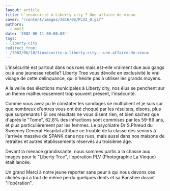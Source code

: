 ```yaml
---
layout: article
title: L'insécurité à Liberty city ? Une affaire de vieux
cover: "/content/images/2016/06/PLV2_0.gif"
authors:
  - mot3
date: '2002-06-11 00:00:00''
tags:
- liberty-city
redirect_from:
- /2002/06/10/linsecurite-a-liberty-city---une-affaire-de-vieux
---
```


L'insécurité est partout dans nos rues mais est-elle vraiment due aux gangs ou à une jeunesse rebelle? Liberty Tree vous dévoile en exclusivité le vrai visage de cette délinquance, qui n'hésite pas à utiliser les grands moyens.

A la veille des élections municipales à Liberty city, nos élus se penchent sur un thème malheureusement trop souvent présent, l'insécurité.

Comme vous avez pu le constater les sondages se multiplient et je suis sur que nombreux d'entres vous ont été choqué par les résultats, disons, plus que surprenants ! Si ces résultats ne vous disent rien, et bien sachez que d'après le "Tome", 62.8% des infractions sont commises par les 59-89 ans, et plus particulièrement par les femmes. Le psychiatre Dr S.Phreud du Sweeney General Hospital attribue ce trouble de la classe des seniors à l'arrivée massive de SPANK dans nos rues, mais aussi dans nos maisons de retraites et autres établissements réservés au troisième âge.

Devant la menace grandissante, nous sommes partis à la chasse aux images pour le "Liberty Tree", l'opération PLV (Photographie La Vioque) était lancée.

Un grand Merci à notre jeune reporter sans peur à qui nous devons ces clichés qui a tout de même perdu quelques dents et sa Banshee durant "l'opération".